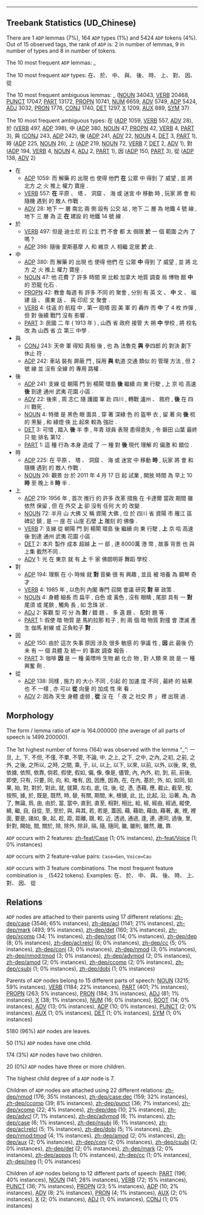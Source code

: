 

--------------------------------------------------------------------------------

## Treebank Statistics (UD_Chinese)

There are 1 `ADP` lemmas (7%), 164 `ADP` types (1%) and 5424 `ADP` tokens (4%).
Out of 15 observed tags, the rank of `ADP` is: 2 in number of lemmas, 9 in number of types and 8 in number of tokens.

The 10 most frequent `ADP` lemmas: _

The 10 most frequent `ADP` types:  在、 於、 中、 與、 後、 時、 上、 對、 因、 從

The 10 most frequent ambiguous lemmas: _ ([NOUN]() 34043, [VERB]() 20468, [PUNCT]() 17047, [PART]() 13172, [PROPN]() 10741, [NUM]() 6659, [ADV]() 5749, [ADP]() 5424, [ADJ]() 3032, [PRON]() 1776, [CONJ]() 1740, [DET]() 1297, [X]() 1209, [AUX]() 889, [SYM]() 37)

The 10 most frequent ambiguous types:  在 ([ADP]() 1059, [VERB]() 557, [ADV]() 28), 於 ([VERB]() 497, [ADP]() 398), 中 ([ADP]() 380, [NOUN]() 47, [PROPN]() 42, [VERB]() 4, [PART]() 3), 與 ([CONJ]() 243, [ADP]() 242), 後 ([ADP]() 241, [ADV]() 22, [NOUN]() 4, [DET]() 3, [PART]() 1), 時 ([ADP]() 225, [NOUN]() 26), 上 ([ADP]() 219, [NOUN]() 72, [VERB]() 7, [DET]() 2, [ADV]() 1), 對 ([ADP]() 194, [VERB]() 4, [NOUN]() 4, [ADJ]() 2, [PART]() 1), 因 ([ADP]() 150, [PART]() 3), 從 ([ADP]() 138, [ADV]() 2)


* 在
  * [ADP]() 1059: 而 解藥 的 出現 也 使得 他們 <b>在</b> 公眾 中 得到 了 威望 , 並 將 北方 之 火 推上 權力 寶座 .
  * [VERB]() 557: <b>在</b> 平原 、 塔 、 洞窟 、 海 或 迷宮 中 移動 時 , 玩家 將 會 和 隨機 遇到 的 敵人 作戰 .
  * [ADV]() 28: 地下 一 層 南北 兩 側 設有 公交 站 , 地下 二 層 為 地鐵 4 號 線 , 地下 三 層 為 正 <b>在</b> 建設 的 地鐵 14 號 線 .
* 於
  * [VERB]() 497: 但是 迪士尼 的 公主 們 不會 都 太 侷限 <b>於</b> 一 個 範圍 之內 了 嗎 ?
  * [ADP]() 398: 隨後 愛斯基摩 人 和 維京 人 相繼 定居 <b>於</b> 此 .
* 中
  * [ADP]() 380: 而 解藥 的 出現 也 使得 他們 在 公眾 <b>中</b> 得到 了 威望 , 並 將 北方 之 火 推上 權力 寶座 .
  * [NOUN]() 47: 他 花費 了 許多 時間 來 比較 加拿大 地質 調查 局 博物 館 <b>中</b> 的 恐龍 化石 .
  * [PROPN]() 42: 教會 每週 有 許多 不同 的 聚會 , 分別 有 英 文 、 <b>中</b> 文 、 福建 話 、 廣東 話 、 與 印尼 文 聚會 .
  * [VERB]() 4: 往返 的 航程 中 , 第一 砲塔 因 美 軍 的 轟炸 而 <b>中</b> 了 4 枚 炸彈 , 但 對 後續 戰鬥 沒有 影響 .
  * [PART]() 3: 民國 二 年 ( 1913 年 ) , 山西 省 政府 接管 大 朔 <b>中</b> 學校 , 將 校名 改 為 山西 省 立 第三 中學 .
* 與
  * [CONJ]() 243: 天帝 軍 得知 真相 後 , 也 為 法魯克 <b>與</b> 拳四郎 的 對決 劃下 休止 符 .
  * [ADP]() 242: 車站 裝有 屏蔽 門 , 採用 <b>與</b> 軌道 交通 類似 的 管理 方法 , 但 2 號 線 並 沒有 全線 的 專用 路權 .
* 後
  * [ADP]() 241: 支線 從 朝陽 門 到 楊閘 環島 <b>後</b> 繼續 向 東 行駛 , 上 京 哈 高速 <b>後</b> 到達 通州 武夷 花園 小區 .
  * [ADV]() 22: 後來 , 周 志仁 隨 護國 軍 赴 四川 , 轉戰 瀘州 、 敘府 , <b>後</b> 在 四川 戰死 .
  * [NOUN]() 4: 特徵 是 黑色 眼 面具 , 穿 著 深綠 色 的 盔甲 衣 , 留 著 向 <b>後</b> 梳 的 黑髮 , 和 綠燈 俠 比 起來 較為 強壯 .
  * [DET]() 3: 可惜 , 踏入 <b>後</b> 半 季 , 年青 球員 表現 患得患失 , 令 磐田 山葉 最終 只 能 排名 第12 .
  * [PART]() 1: 這 種 行為 本身 造成 了 一 種 對 <b>後</b> 現代 理解 的 偏激 和 錯位 .
* 時
  * [ADP]() 225: 在 平原 、 塔 、 洞窟 、 海 或 迷宮 中 移動 <b>時</b> , 玩家 將 會 和 隨機 遇到 的 敵人 作戰 .
  * [NOUN]() 26: 觀景 台 於 2011 年 4 月 17 日 起 試業 , 開放 時間 為 早上 10 <b>時</b> 至 晚上 8 <b>時</b> 半 .
* 上
  * [ADP]() 219: 1956 年 , 首次 推行 的 許多 改革 措施 在 卡達爾 當政 期間 雖 依然 保留 , 但 在 外交 <b>上</b> 卻 沒有 任何 大 的 改變 .
  * [NOUN]() 72: 半月 山 大佛 又 稱 資陽 大佛 , 位 於 四川 省 資陽 市 雁江 區 碑記 鎮 , 是 一 座 在 山崖 石壁 <b>上</b> 雕刻 的 佛像 .
  * [VERB]() 7: 支線 從 朝陽 門 到 楊閘 環島 後 繼續 向 東 行駛 , <b>上</b> 京 哈 高速 後 到達 通州 武夷 花園 小區 .
  * [DET]() 2: 本片 製作 成本 超越 <b>上</b> 一 部 , 達 8000萬 港 幣 , 故事 背景 也 與 上集 截然不同 .
  * [ADV]() 1: 光 在 東京 就 有 <b>上</b> 千 家 佛朗明哥 舞蹈 學校 .
* 對
  * [ADP]() 194: 理察 在 小 時候 就 <b>對</b> 音樂 很 有 興趣 , 並且 被 培養 為 鋼琴 奇才 .
  * [VERB]() 4: 1985 年 , 以色列 內閣 專門 召開 會議 研究 <b>對</b> 華 政策 .
  * [NOUN]() 4: 身體 細長 而 扁平 , 白色 或 黃色 , 沒有 眼睛 , 尾部 具有 一 <b>對</b> 尾須 或 尾鋏 , 觸角 長 , 如 念珠 狀 .
  * [ADJ]() 2: 客觀 型 可 分 為 <b>對</b> / 錯 題 、 多 選 題 、 配對 題 等 .
  * [PART]() 1: 假使 暗 物質 是 馬約拉那 粒子 , 則 兩 個 暗 物質 對撞 會 湮滅 產生 伽馬 射線 或 正負粒子 <b>對</b> .
* 因
  * [ADP]() 150: 由於 這次 失事 原因 涉及 很多 敏感 的 爭議 性 , <b>因</b> 此 最後 仍 未 有 一 個 具體 及 統一 的 事故 調查 報告 .
  * [PART]() 3: 咖啡 <b>因</b> 是 一 種 黃嘌呤 生物 鹼 化合 物 , 對 人類 來 說 是 一 種 興奮 劑 .
* 從
  * [ADP]() 138: 同樣 , 施力 的 大小 不同 , 引起 的 加速 度 不同 , 最終 的 結果 也 不 一樣 , 亦 可以 <b>從</b> 向量 的 加成 性 來 看 .
  * [ADV]() 2: 因為 天生 身體 虛弱 , <b>從</b> 沒 在 「 夜 之 社交 界 」 裡 出現 過 .

## Morphology

The form / lemma ratio of `ADP` is 164.000000 (the average of all parts of speech is 1499.200000).

The 1st highest number of forms (164) was observed with the lemma “_”: 一旦, 上, 下, 不但, 不僅, 不單, 不管, 不論, 中, 之上, 之下, 之中, 之內, 之初, 之前, 之外, 之後, 之所以, 之時, 之間, 乘, 于, 以, 以上, 以下, 以來, 以前, 以外, 以後, 來, 依, 依據, 依照, 依靠, 倘若, 假使, 假如, 偏, 像, 像是, 儘管, 內, 內外, 初, 到, 前, 前後, 即使, 只有, 只要, 同, 向, 和, 唯有, 因, 因應, 因為, 在, 在內, 基於, 外, 如, 如同, 如果, 始, 對, 對於, 對此, 就, 就算, 左右, 底, 往, 後, 從, 憑, 憑藉, 應, 截止, 截至, 按, 按照, 據, 於, 既是, 既然, 時, 替, 有關, 期間, 末, 根據, 此, 比, 比起, 沿, 沿著, 為, 為了, 無論, 爲, 由, 由於, 當, 當中, 直到, 直至, 相對, 相比, 給, 經, 經由, 經過, 縱使, 繞, 繼, 自, 自從, 至, 至於, 與, 與其, 若, 若是, 蓋因, 藉, 藉助, 藉由, 藉著, 裏, 裡, 裡面, 要是, 諸如, 象, 起, 趁, 距, 距離, 跟, 較, 近, 透過, 通過, 逢, 連, 連同, 過後, 里, 針對, 開始, 間, 關於, 除, 除外, 除非, 隔, 隨, 隨同, 雖, 雖則, 雖然, 離, 靠.

`ADP` occurs with 2 features: [zh-feat/Case]() (1; 0% instances), [zh-feat/Voice]() (1; 0% instances)

`ADP` occurs with 2 feature-value pairs: `Case=Gen`, `Voice=Cau`

`ADP` occurs with 3 feature combinations.
The most frequent feature combination is `_` (5422 tokens).
Examples: 在、 於、 中、 與、 後、 時、 上、 對、 因、 從


## Relations

`ADP` nodes are attached to their parents using 17 different relations: [zh-dep/case]() (3546; 65% instances), [zh-dep/acl]() (1141; 21% instances), [zh-dep/mark]() (493; 9% instances), [zh-dep/det]() (160; 3% instances), [zh-dep/xcomp]() (34; 1% instances), [zh-dep/root]() (14; 0% instances), [zh-dep/dep]() (8; 0% instances), [zh-dep/acl:relcl]() (6; 0% instances), [zh-dep/cc]() (5; 0% instances), [zh-dep/conj]() (3; 0% instances), [zh-dep/nmod]() (3; 0% instances), [zh-dep/nmod:tmod]() (3; 0% instances), [zh-dep/advmod]() (2; 0% instances), [zh-dep/amod]() (2; 0% instances), [zh-dep/ccomp]() (2; 0% instances), [zh-dep/csubj]() (1; 0% instances), [zh-dep/dobj]() (1; 0% instances)

Parents of `ADP` nodes belong to 15 different parts of speech: [NOUN]() (3215; 59% instances), [VERB]() (1184; 22% instances), [PART]() (401; 7% instances), [PROPN]() (263; 5% instances), [PRON]() (184; 3% instances), [ADJ]() (81; 1% instances), [X]() (38; 1% instances), [NUM]() (16; 0% instances), [ROOT]() (14; 0% instances), [ADV]() (13; 0% instances), [ADP]() (10; 0% instances), [PUNCT]() (2; 0% instances), [AUX]() (1; 0% instances), [DET]() (1; 0% instances), [SYM]() (1; 0% instances)

5180 (96%) `ADP` nodes are leaves.

50 (1%) `ADP` nodes have one child.

174 (3%) `ADP` nodes have two children.

20 (0%) `ADP` nodes have three or more children.

The highest child degree of a `ADP` node is 7.

Children of `ADP` nodes are attached using 22 different relations: [zh-dep/nmod]() (176; 35% instances), [zh-dep/case:dec]() (159; 32% instances), [zh-dep/ccomp]() (39; 8% instances), [zh-dep/punct]() (36; 7% instances), [zh-dep/xcomp]() (22; 4% instances), [zh-dep/dep]() (10; 2% instances), [zh-dep/advcl]() (7; 1% instances), [zh-dep/advmod]() (6; 1% instances), [zh-dep/case]() (6; 1% instances), [zh-dep/nsubj]() (6; 1% instances), [zh-dep/acl:relcl]() (5; 1% instances), [zh-dep/dobj]() (5; 1% instances), [zh-dep/nmod:tmod]() (4; 1% instances), [zh-dep/amod]() (2; 0% instances), [zh-dep/aux]() (2; 0% instances), [zh-dep/conj]() (2; 0% instances), [zh-dep/csubj]() (2; 0% instances), [zh-dep/det]() (2; 0% instances), [zh-dep/mark]() (2; 0% instances), [zh-dep/appos]() (1; 0% instances), [zh-dep/cc]() (1; 0% instances), [zh-dep/neg]() (1; 0% instances)

Children of `ADP` nodes belong to 12 different parts of speech: [PART]() (196; 40% instances), [NOUN]() (141; 28% instances), [VERB]() (72; 15% instances), [PUNCT]() (36; 7% instances), [PROPN]() (23; 5% instances), [ADP]() (10; 2% instances), [ADV]() (8; 2% instances), [PRON]() (4; 1% instances), [AUX]() (2; 0% instances), [X]() (2; 0% instances), [ADJ]() (1; 0% instances), [CONJ]() (1; 0% instances)

